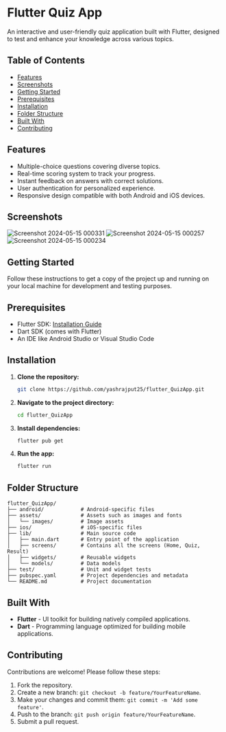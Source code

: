 
# **Flutter Quiz App**

An interactive and user-friendly quiz application built with Flutter, designed to test and enhance your knowledge across various topics.

## **Table of Contents**

- [Features](#features)
- [Screenshots](#screenshots)
- [Getting Started](#getting-started)
- [Prerequisites](#prerequisites)
- [Installation](#installation)
- [Folder Structure](#folder-structure)
- [Built With](#built-with)
- [Contributing](#contributing)


## **Features**

- Multiple-choice questions covering diverse topics.
- Real-time scoring system to track your progress.
- Instant feedback on answers with correct solutions.
- User authentication for personalized experience.
- Responsive design compatible with both Android and iOS devices.

## **Screenshots**

![Screenshot 2024-05-15 000331](https://github.com/yashrajput25/flutter_QuizApp/assets/74948146/dc312410-3cc1-4a2f-ac22-124d1616306a)
![Screenshot 2024-05-15 000257](https://github.com/yashrajput25/flutter_QuizApp/assets/74948146/e259cdff-7cc1-4049-a524-4f9e997d2026)
![Screenshot 2024-05-15 000234](https://github.com/yashrajput25/flutter_QuizApp/assets/74948146/2ed082ec-701f-4e2f-bdba-c9638688c713)

## **Getting Started**

Follow these instructions to get a copy of the project up and running on your local machine for development and testing purposes.

## **Prerequisites**

- Flutter SDK: [Installation Guide](https://flutter.dev/docs/get-started/install)
- Dart SDK (comes with Flutter)
- An IDE like Android Studio or Visual Studio Code

## **Installation**

1. **Clone the repository:**
   ```bash
   git clone https://github.com/yashrajput25/flutter_QuizApp.git
   ```

2. **Navigate to the project directory:**
   ```bash
   cd flutter_QuizApp
   ```

3. **Install dependencies:**
   ```bash
   flutter pub get
   ```

4. **Run the app:**
   ```bash
   flutter run
   ```

## **Folder Structure**

```plaintext
flutter_QuizApp/
├── android/            # Android-specific files
├── assets/             # Assets such as images and fonts
│   └── images/         # Image assets
├── ios/                # iOS-specific files
├── lib/                # Main source code
│   ├── main.dart       # Entry point of the application
│   ├── screens/        # Contains all the screens (Home, Quiz, Result)
│   ├── widgets/        # Reusable widgets
│   └── models/         # Data models
├── test/               # Unit and widget tests
├── pubspec.yaml        # Project dependencies and metadata
└── README.md           # Project documentation
```

## **Built With**

- **Flutter** - UI toolkit for building natively compiled applications.
- **Dart** - Programming language optimized for building mobile applications.

## **Contributing**

Contributions are welcome! Please follow these steps:

1. Fork the repository.
2. Create a new branch: `git checkout -b feature/YourFeatureName`.
3. Make your changes and commit them: `git commit -m 'Add some feature'`.
4. Push to the branch: `git push origin feature/YourFeatureName`.
5. Submit a pull request.


